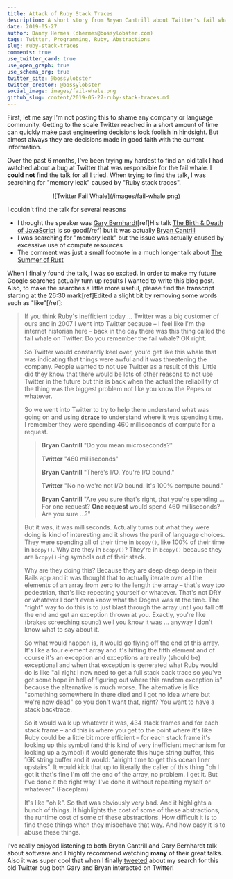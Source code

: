 ```yaml
---
title: Attack of Ruby Stack Traces
description: A short story from Bryan Cantrill about Twitter's fail whale
date: 2019-05-27
author: Danny Hermes (dhermes@bossylobster.com)
tags: Twitter, Programming, Ruby, Abstractions
slug: ruby-stack-traces
comments: true
use_twitter_card: true
use_open_graph: true
use_schema_org: true
twitter_site: @bossylobster
twitter_creator: @bossylobster
social_image: images/fail-whale.png
github_slug: content/2019-05-27-ruby-stack-traces.md
---
```


First, let me say I'm not posting this to shame any company or language
community. Getting to the scale Twitter reached in a short amount of time
can quickly make past engineering decisions look foolish in hindsight. But
almost always they are decisions made in good faith with the current
information.

Over the past 6 months, I've been trying my hardest to find an old talk I had
watched about a bug at Twitter that was responsible for the fail whale. I
**could not** find the talk for all I tried. When trying to find the talk, I
was searching for "memory leak" caused by "Ruby stack traces".

<div markdown="1" style="text-align: center;">
  ![Twitter Fail Whale](/images/fail-whale.png)
</div>

I couldn't find the talk for several reasons

- I thought the speaker was [Gary Bernhardt][1][ref]His talk
  [The Birth & Death of JavaScript][2] is so good[/ref] but it was actually
  [Bryan Cantrill][3]
- I was searching for "memory leak" but the issue was actually caused by
  excessive use of compute resources
- The comment was just a small footnote in a much longer talk about
  [The Summer of Rust][4]

When I finally found the talk, I was so excited. In order to make my future
Google searches actually turn up results I wanted to write this blog post.
Also, to make the searches a little more useful, please find the transcript
starting at the 26:30 mark[ref]Edited a
slight bit by removing some words such as "like"[/ref]:

> If you think Ruby's inefficient today ... Twitter was a big customer of ours
> and in 2007 I went into Twitter because &ndash; I feel like I'm the internet
> historian here &ndash; back in the day there was this thing called the fail
> whale on Twitter. Do you remember the fail whale? OK right.
>
> So Twitter would constantly keel over, you'd get like this whale that was
> indicating that things were awful and it was threatening the company. People
> wanted to not use Twitter as a result of this. Little did they know that
> there would be lots of other reasons to not use Twitter in the future but
> this is back when the actual the reliability of the thing was the biggest
> problem not like you know the Pepes or whatever.
>
> So we went into Twitter to try to help them understand what was going on and
> using [`dtrace`][5] to understand where it was spending time. I remember they
> were spending 460 milliseconds of compute for a request.
>
> > **Bryan Cantrill** "Do you mean microseconds?"
> >
> > **Twitter** "460 milliseconds"
> >
> > **Bryan Cantrill** "There's I/O. You're I/O bound."
> >
> > **Twitter** "No no we're not I/O bound. It's 100% compute bound."
> >
> > **Bryan Cantrill** "Are you sure that's right, that you're spending ... For
> > one request? **One request** would spend 460 milliseconds? Are you
> > sure ...?"
>
> But it was, it was milliseconds. Actually turns out what they were doing is
> kind of interesting and it shows the peril of language choices. They were
> spending all of their time in `bcopy()`, like 100% of their time in
> `bcopy()`. Why are they in `bcopy()`? They're in `bcopy()` because they are
> `bcopy()`-ing symbols out of their stack.
>
> Why are they doing this? Because
> they are deep deep deep in their Rails app and it was thought that to
> actually iterate over all the elements of an array from zero to the length
> the array &ndash; that's way too pedestrian, that's like repeating yourself
> or whatever. That's not DRY or whatever I don't even know what the Dogma was
> at the time. The "right" way to do this is to just blast through the array
> until you fall off the end and get an exception thrown at you. Exactly,
> you're like (brakes screeching sound) well you know it was ... anyway I don't
> know what to say about it.
>
> So what would happen is, it would go flying off the end of this array. It's
> like a four element array and it's hitting the fifth element and of course
> it's an exception and exceptions are really (should be) exceptional and when
> that exception is generated what Ruby would do is like "all right I now need
> to get a full stack back trace so you've got some hope in hell of figuring
> out where this random exception is" because the alternative is much worse.
> The alternative is like "something somewhere in there died and I got no idea
> where but we're now dead" so you don't want that, right? You want to have a
> stack backtrace.
>
> So it would walk up whatever it was, 434 stack frames and
> for each stack frame &ndash; and this is where you get to the point where
> it's like Ruby could be a little bit more efficient &ndash; for each stack
> frame it's looking up this symbol (and this kind of very inefficient
> mechanism for looking up a symbol) it would generate this huge string buffer,
> this 16K string buffer and it would: "alright time to get this ocean liner
> upstairs". It would kick that up to literally the caller of this thing "oh I
> got it that's fine I'm off the end of the array, no problem. I get it. But
> I've done it the right way! I've done it without repeating myself or
> whatever." (Faceplam)
>
> It's like "oh k". So that was obviously very bad. And it highlights a bunch
> of things. It highlights the cost of some of these abstractions, the runtime
> cost of some of these abstractions. How difficult it is to find these things
> when they misbehave that way. And how easy it is to abuse these things.

I've really enjoyed listening to both Bryan Cantrill and Gary Bernhardt talk
about software and I highly recommend watching **many** of their great talks.
Also it was super cool that when I finally [tweeted][6] about my search
for this old Twitter bug both Gary and Bryan interacted on Twitter!

[1]: https://twitter.com/garybernhardt
[2]: https://www.destroyallsoftware.com/talks/the-birth-and-death-of-javascript
[3]: https://twitter.com/bcantrill
[4]: https://www.youtube.com/watch?v=LjFM8vw3pbU
[5]: http://dtrace.org/blogs/about/
[6]: https://twitter.com/bossylobster/status/1129873135132659714
